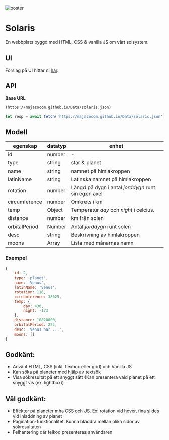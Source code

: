 ![poster](./poster.png)

# Solaris
En webbplats byggd med HTML, CSS & vanilla JS om vårt solsystem.

## UI
Förslag på UI hittar ni [här](https://www.figma.com/file/Snw8n1gba7Mbk6TCLEAB1A/JS-%2F-Solaris?node-id=0%3A1).

## API
**Base URL**
```
(https://majazocom.github.io/Data/solaris.json)
```

```js
let resp = await fetch('https://majazocom.github.io/Data/solaris.json');
```

## Modell
|egenskap|datatyp|enhet|
|---|---|---|
|id|number|-|
|type|string|star & planet|
|name|string|namnet på himlakroppen|
|latinName|string|Latinska namnet på himlakroppen|
|rotation|number|Längd på dygn i antal *jorddygn* runt sin egen axel|
|circumference|number|Omkrets i km|
|temp|Object|Temperatur *day* och *night* i celcius.|
|distance|number|km från solen|
|orbitalPeriod|Number|Antal *jorddygn* runt solen|
|desc|string|Beskrivning av himlakroppen|
|moons|Array|Lista med månarnas namn|

### Exempel

```js
{
    id: 2,
    type: 'planet',
    name: 'Venus',
    latinName: 'Venus',
    rotation: 116,
    circumference: 38025,
    temp: {
        day: 430,
        night: -173
    },
    distance: 10820000,
    orbitalPeriod: 225,
    desc: 'Venus har ...',
    moons: []
}
```

## Godkänt:
* Använt HTML, CSS (inkl. flexbox eller grid) och Vanilla JS 
* Kan söka på planeter med hjälp av textsök
* Visa sökresultat på ett snyggt sätt (Kan presentera vald planet på ett snyggt vis (ex. lightbox))

## Väl godkänt:
* Effekter på planeter mha CSS och JS. Ex: rotation vid hover, fina slides vid inladdning av planet
* Pagination-funktionalitet. Kunna bläddra mellan olika sidor av sökresultaten
* Felhantering där felkod presenteras användaren
